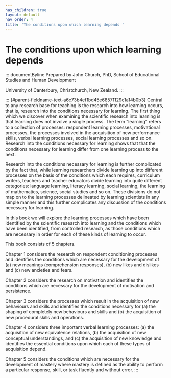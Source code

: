 ```yaml
---
has_children: true
layout: default
nav_order: 4
title: 'The conditions upon which learning depends '
---
```

# The conditions upon which learning depends 


::: documentByline
Prepared by John Church, PhD, School of Educational Studies and Human
Development

University of Canterbury, Christchurch, New Zealand.
:::

::: {#parent-fieldname-text-a6c73b4ef1bd45e68571129c1a14b0b3}
Central to any research base for teaching is the research into how
learning occurs, that is, research into the conditions necessary for
learning. The first thing which we discover when examining the
scientific research into learning is that learning does not involve a
single process. The term "learning" refers to a collection of processes:
respondent learning processes, motivational processes, the processes
involved in the acquisition of new performance skills, verbal learning
processes, social learning processes and so on. Research into the
conditions necessary for learning shows that that the conditions
necessary for learning differ from one learning process to the next.

Research into the conditions necessary for learning is further
complicated by the fact that, while learning researchers divide learning
up into different processes on the basis of the conditions which each
requires, curriculum writers, teachers and teacher educators divide
learning into quite different categories: language learning, literacy
learning, social learning, the learning of mathematics, science, social
studies and so on. These divisions do not map on to the learning
processes delineated by learning scientists in any simple manner and
this further complicates any discussion of the conditions necessary for
learning.

In this book we will explore the learning processes which have been
identified by the scientific research into learning and the conditions
which have been identified, from controlled research, as those
conditions which are necessary in order for each of these kinds of
learning to occur.

This book consists of 5 chapters.

Chapter 1 considers the research on respondent conditioning processes
and identifies the conditions which are necessary for the development of
(a) new meanings (comprehension responses), (b) new likes and dislikes
and (c) new anxieties and fears.

Chapter 2 considers the research on motivation and identifies the
conditions which are necessary for the development of motivation and
persistence.

Chapter 3 considers the processes which result in the acquisition of new
behaviours and skills and identifies the conditions necessary for (a)
the shaping of completely new behaviours and skills and (b) the
acquisition of new procedural skills and operations.

Chapter 4 considers three important verbal learning processes: (a) the
acquisition of new equivalence relations, (b) the acquisition of new
conceptual understandings, and (c) the acquisition of new knowledge and
identifies the essential conditions upon which each of these types of
acquisition depend.

Chapter 5 considers the conditions which are necessary for the
development of mastery where mastery is defined as the ability to
perform a particular response, skill, or task fluently and without
error.
:::
